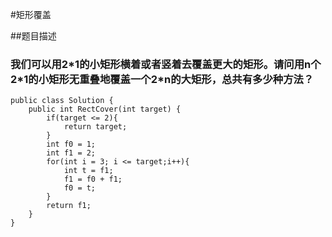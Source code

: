 #矩形覆盖

##题目描述

<h3>我们可以用2*1的小矩形横着或者竖着去覆盖更大的矩形。请问用n个2*1的小矩形无重叠地覆盖一个2*n的大矩形，总共有多少种方法？</h3>

```
public class Solution {
    public int RectCover(int target) {
        if(target <= 2){
            return target;
        }
        int f0 = 1;
        int f1 = 2;
        for(int i = 3; i <= target;i++){
            int t = f1;
            f1 = f0 + f1;
            f0 = t;
        }
        return f1;
    }
}
```
